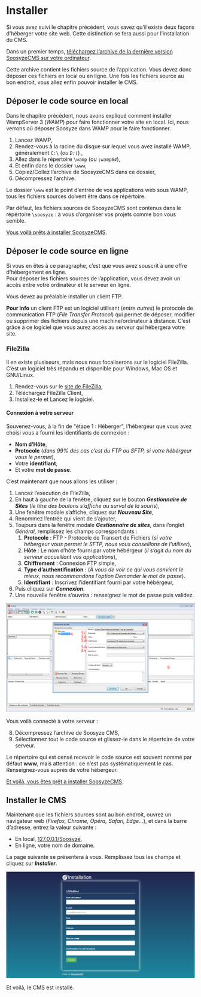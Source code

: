 # Installer

Si vous avez suivi le chapitre précédent, vous savez qu’il existe deux façons d’héberger votre site web. Cette distinction se fera aussi pour l’installation du CMS.

Dans un premier temps, [téléchargez l’archive de la dernière version SoosyzeCMS sur votre ordinateur](https://github.com/soosyze/soosyze/releases/latest/download/soosyze.zip).

Cette archive contient les fichiers source de l’application. Vous devez donc déposer ces fichiers en local ou en ligne. Une fois les fichiers source au bon endroit, vous allez enfin pouvoir installer le CMS.

## Déposer le code source en local

Dans le chapitre précédent, nous avons expliqué comment installer WampServer 3 (*WAMP*) pour faire fonctionner votre site en local. Ici, nous verrons où déposer Soosyze dans WAMP pour le faire fonctionner.

1. Lancez WAMP,
2. Rendez-vous à la racine du disque sur lequel vous avez installé WAMP, généralement `C:\` (*ou `D:\`*) ,
3. Allez dans le répertoire `\wamp` (*ou `\wamp64`*),
4. Et enfin dans le dossier `\www`,
5. Copiez/Collez l’archive de SoosyzeCMS dans ce dossier,
6. Décompressez l’archive.

Le dossier `\www` est le point d’entrée de vos applications web sous WAMP, tous les fichiers sources doivent être dans ce répértoire.

Par défaut, les fichiers sources de SoosyzeCMS sont contenus dans le répértoire `\soosyze` : à vous d’organiser vos projets comme bon vous semble.

[Vous voilà prêts à installer SoosyzeCMS](#installer-le-cms).

## Déposer le code source en ligne

Si vous en êtes à ce paragraphe, c’est que vous avez souscrit à une offre d’hébergement en ligne.  
Pour déposer les fichiers sources de l’application, vous devez avoir un accès entre votre ordinateur et le serveur en ligne.

Vous devez au préalable installer un client FTP.

**Pour info** un client FTP est un logiciel utilisant (*entre autres*) le protocole de communication FTP (*File Transfer Protocol*) qui permet de déposer, modifier ou supprimer des fichiers depuis une machine/ordinateur à distance. C’est grâce à ce logiciel que vous aurez accès au serveur qui hébergera votre site.

### FileZilla

Il en existe plusiseurs, mais nous nous focaliserons sur le logiciel FileZilla. C’est un logiciel très répandu et disponible pour Windows, Mac OS et GNU/Linux.

1. Rendez-vous sur le [site de FileZilla](https://filezilla-project.org),
2. Téléchargez FileZilla Client,
3. Installez-le et Lancez le logiciel.

#### Connexion à votre serveur

Souvenez-vous, à la fin de "étape 1 : Héberger", l’hébergeur que vous avez choisi vous a fourni les identifiants de connexion :

* **Nom d’Hôte**,
* **Protocole** (*dans 99% des cas c’est du FTP ou SFTP, si votre hébérgeur vous le permet*),
* Votre **identifiant**,
* Et votre **mot de passe**.

C’est maintenant que nous allons les utiliser :

1. Lancez l’execution de FileZilla,
2. En haut à gauche de la fenêtre, cliquez sur le bouton **_Gestionnaire de Sites_** (*le titre des boutons s’affiche au survol de la souris*),
3. Une fenêtre modale s’affiche, cliquez sur **_Nouveau Site_**,
4. Renommez l’entrée qui vient de s’ajouter,
5. Toujours dans la fenêtre modale **_Gestionnaire de sites_**, dans l’onglet *Général*, remplissez les champs correspondants :
    1. **Protocole** : FTP - Protocole de Transert de Fichiers (*si votre hébergeur vous permet le SFTP, nous vous conseillons de l’utiliser*),
    2. **Hôte** : Le nom d’hôte fourni par votre hébérgeur (*il s’agit du nom du serveur accueillant vos applications*), 
    3. **Chiffrement** : Connexion FTP simple,
    4. **Type d’authentification** : (*À vous de voir ce qui vous convient le mieux, nous recommandons l’option Demander le mot de passe*).
    5. **Identifiant** : Inscrivez l’identifiant fourni par votre hébérgeur,
6. Puis cliquez sur **_Connexion_**.
7. Une nouvelle fenêtre s’ouvrira : renseignez le mot de passe puis validez.


![Screen FileZilla et gestionnaire de sites](/assets/user/filezilla.png)

Vous voilà connecté à votre serveur :

8. Décompressez l’archive de Soosyze CMS, 
9. Sélectionnez tout le code source et glissez-le dans le répertoire de votre serveur.

Le répertoire qui est censé recevoir le code source est souvent nommé par défaut **www**, mais attention : ce n’est pas systématiquement le cas. Renseignez-vous auprès de votre hébergeur.

[Et voilà, vous êtes prêt à installer SoosyzeCMS](#installer-le-cms).

## Installer le CMS

Maintenant que les fichiers sources sont au bon endroit, ouvrez un navigateur web (*Firefox, Chrome, Opéra, Safari, Edge…*), et dans la barre d’adresse, entrez la valeur suivante :

* En local, [127.0.0.1/Soosyze](http://127.0.0.1/Soosyze),
* En ligne, votre nom de domaine.

La page suivante se présentera à vous. Remplissez tous les champs et cliquez sur **_Installer_**.

![Screenshot de la page d’instalaltion de SoosyzeCMS](/assets/user/install-desktop.png)

Et voilà, le CMS est installé.
